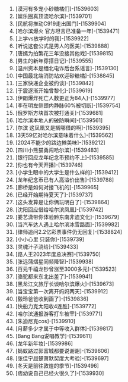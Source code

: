 
1. [漠河有多宠小砂糖橘们]-[1539603]
1. [娱乐圈真顶流哈尔滨]-[1539701]
1. [民航将推动C919走出国门]-[1539904]
1. [哈尔滨爆火 官方坦言已准备一年]-[1539471]
1. [上学vs放学时的我]-[1539922]
1. [听说这套公式是男人的医美]-[1539888]
1. [唐嫣为拍繁花三年没接其他戏]-[1539815]
1. [男生的新年穿搭日记]-[1539555]
1. [温州资本是缅北电诈后台系谣言]-[1539130]
1. [中国最北端消防站欢迎砂糖橘]-[1538845]
1. [三家快递企业被约谈]-[1539842]
1. [于震逐渐开始曾黎化]-[1539619]
1. [伊朗爆炸死亡人数更正为84人]-[1539977]
1. [李在明左侧颈内静脉60%被切断]-[1539754]
1. [俄罗斯方块首次被打通关]-[1539681]
1. [哈尔滨本地人的破防瞬间]-[1539561]
1. [尔滨 这凤凰又是搁哪借的啊]-[1539395]
1. [3天59亿对哈尔滨意味着什么]-[1539562]
1. [2024不能少的路边摊美味]-[1539212]
1. [四川小熊猫勇闯哈尔滨]-[1539483]
1. [银行回应龙年纪念币预约不上]-[1539585]
1. [你也有今天开播]-[1539746]
1. [小学生眼中的大学生是什么样的]-[1539412]
1. [龙年纪念币已有人高溢价出售]-[1539788]
1. [廊桥是如何对接飞机的]-[1539965]
1. [已经开始期待夏天了]-[1539737]
1. [这头发算是让你俩玩明白了]-[1539864]
1. [沈阳回应借给哈尔滨凤凰]-[1539742]
1. [娄艺潇带你体验黔东南非遗文化]-[1539679]
1. [当汽车达人遇上哈尔滨冰雪路面]-[1539982]
1. [律师追问2.2亿彩票事件仍无回复]-[1538824]
1. [小小心里 只装你]-[1539739]
1. [灵魂汁子浇给]-[1539433]
1. [路人王2023年度总决赛]-[1539750]
1. [张远蒲熠星同频降智]-[1539938]
1. [百元千禧龙钞曾涨至3000多元]-[1539523]
1. [骆驼都来东北出差了]-[1539941]
1. [黑龙江文旅厅长谈哈尔滨爆火]-[1539673]
1. [当宝宝第一次离开妈妈两天]-[1539912]
1. [毅玲爸爸收到画了]-[1539836]
1. [快船力克太阳收4连胜]-[1539772]
1. [哈尔滨通报游客打车被宰]-[1539771]
1. [朱迪尼克cos]-[1539910]
1. [月薪多少才属于中等收入群体]-[1539817]
1. [Bang Bang说唱教学]-[1539611]
1. [龙年新年妆]-[1539986]
1. [蚂蚁路过郭富城都要说谢谢]-[1539606]
1. [张佳宁屈楚萧默契度大考验]-[1539697]
1. [冬天是前往敦煌的季节]-[1539496]
1. [痞幼说自己已经火很久了]-[1539930]